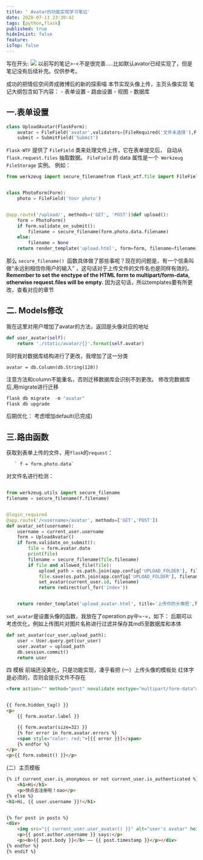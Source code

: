 ```yaml
---
title: ' Avatar的功能实现学习笔记'
date: 2020-07-13 23:30:42
tags: [python,flask]
published: true
hideInList: false
feature: 
isTop: false
---
```



 写在开头:
  ![](http://ww1.sinaimg.cn/thumbnail/94229e83ly1ggps3dze1wj20iw0btq3c.jpg)
    以前写的笔记>-<不是很完善.....比如默认avator已经实现了，但是笔记没有后续补充。仅供参考。
   
 
 成功的把情侣空间弄成微博后的新的探索喵
   本节实现头像上传，主页头像实现
笔记大纲包含如下内容：
    - 表单设置
	-  路由设置
	-  视图
	-   数据库

<!-- more -->







## 一.表单设置

```python
class UploadAvatar(FlaskForm):
    avatar = FileField('avatar',validators=[FileRequired('文件未选择'),FileAllowed(['jpg', 'png'], 'Images only!')])
    submit = SubmitField('Submit')
```

`Flask-WTF` 提供了 `FileField` 类来处理文件上传，它在表单提交后， 自动从 `flask.request.files` 抽取数据。 `FileField` 的 data 属性是一个` Werkzeug FileStorage` 实例。
例如：
```python
from werkzeug import secure_filenamefrom flask_wtf.file import FileField


class PhotoForm(Form):
    photo = FileField('Your photo')


@app.route('/upload/', methods=('GET', 'POST'))def upload():
    form = PhotoForm()
    if form.validate_on_submit():
        filename = secure_filename(form.photo.data.filename)
    else:
        filename = None
    return render_template('upload.html', form=form, filename=filename)
```
那么 `secure_filename() `函数具体做了那些事呢？现在的问题是，有一个信条叫做“永远别相信你用户的输入” ，这句话对于上传文件的文件名也是同样有效的。
<b>Remember to set the enctype of the HTML form to multipart/form-data, otherwise request.files will be empty.</b>
因为这句话，所以templates要有所更改，查看对应的章节
## 二. Models修改

我在这里对用户增加了avatar的方法，返回是头像对应的地址
```python
def user_avatar(self):
    return './static/avatar/{}'.format(self.avatar)
```
同时我对数据库结构进行了更改，我增加了这一分类

`avatar = db.Column(db.String(120))`

注意方法和column不能重名，否则迁移数据库会识别不到更改。
修改完数据库后,用migrate进行迁移
```python
flask db migrate  -m "avatar"
flask db upgrade
```

后期优化：
考虑增加default(已完成)

## 三.路由函数

获取到表单上传的文件，用`flask`的`request`：

       ` f = form.photo.data`
       

对文件名进行检测：
```python

from werkzeug.utils import secure_filename
filename = secure_filename(f.filename)


@login_required
@app.route('/<username>/avatar', methods=['GET','POST'])
def avatar_set(username):
    username = current_user.username
    form = UploadAvatar()
    if form.validate_on_submit():
        file = form.avatar.data
        print(file)
        filename = secure_filename(file.filename)
        if file and allowed_file(file):
            upload_path = os.path.join(app.config['UPLOAD_FOLDER'], filename)
            file.save(os.path.join(app.config['UPLOAD_FOLDER'], filename))
            set_avatar(current_user.id, filename)
            return redirect(url_for('index'))


    return render_template('upload_avatar.html', title='上传你的头像把',form=form)
```
`set_avatar`是设置头像的函数，我放在了operation.py中=-=，如下：
后期可以考虑优化，例如上传图片对图片名称进行过滤并保存其md5至数据库和本体

```python
def set_avatar(cur_user,upload_path):
    user = User.query.get(cur_user)
    user.avatar = upload_path
    db.session.commit()
    return user
```
四 模板
前端还没美化，只是功能实现，凑乎看把
(一）上传头像的模板处
红体字是必须的，否则会提示文件不存在
```html
<form action="" method="post" novalidate enctype="multipart/form-data">


{{ form.hidden_tag() }}
<p>
    {{ form.avatar.label }}

    {{ form.avatar(size=32) }}
    {% for error in form.avatar.errors %}
    <span style="color: red;">[{{ error }}]</span>
    {% endfor %}
</p>
<p>{{ form.submit() }}</p>
```
(二）主页模板

````html
{% if current_user.is_anonymous or not current_user.is_authenticated %}
    <h1>Hi</h1>
    <p>快点去注册啦！oao</p>
{% else %}
<h1>Hi, {{ user.username }}!</h1>


{% for post in posts %}
<div>
    <img src="{{ current_user.user_avatar() }}" alt="user's avatar" height="100" width="100" />
    <p>{{ post.author.username }} says:</p>
    <p><b>{{ post.body }}</b> —— {{ post.timestamp }}</p></div>
{% endfor %}
{% endif %}
````
